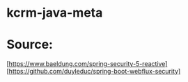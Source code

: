 # kcrm-java-meta


# Source: 

[https://www.baeldung.com/spring-security-5-reactive]
[https://github.com/duyleduc/spring-boot-webflux-security]